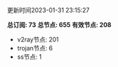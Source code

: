 更新时间2023-01-31 23:15:27

**总订阅: 73**
**总节点: 655**
**有效节点: 208**
- v2ray节点: 201
- trojan节点: 6
- ss节点: 1
